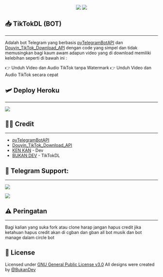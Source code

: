 <p align="center"><a href="https://github.com/BukanDev/TikTokDL/fork"><img src="https://img.shields.io/github/forks/BukanDev/TikTokDL?color=yellow&label=FORK&logo=github&style=plastic"/></a>
<a href="https://github.com/BukanDev/TikTokDL/stars"><img src="https://img.shields.io/github/stars/kenkansaja/kenkansaja?color=green&label=STARS&logo=github&style=plastic"/></a></p>
  
## 📥 TikTokDL (BOT)
___

Adalah bot Telegram yang berbasis [pyTelegramBotAPI](https://github.com/eternnoir/pyTelegramBotAPI) dan [Douyin_TikTok_Download_API](https://github.com/Evil0ctal/Douyin_TikTok_Download_API) dengan code yang simpel dan tidak memusingkan bagi kaum awam adapun video yang di download memiliki kelebihan seperti di bawah ini : 

👉 Unduh Video dan Audio TikTok tanpa Watermark
👉 Unduh Video dan Audio TikTok secara cepat

## 🛩️ Deploy Heroku
___

<a href="https://heroku.com/deploy?template=https://github.com/jokokendi/Music-Ken"><img src="https://img.shields.io/badge/BUAT DIHEROKU-blue?style=for-the-badge&logo=heroku"/></a>


## 🧑‍✈️ Credit
___

- [pyTelegramBotAPI](https://github.com/eternnoir/pyTelegramBotAPI)
- [Douyin_TikTok_Download_API](https://github.com/Evil0ctal/Douyin_TikTok_Download_API)
- [KEN KAN](https://github.com/jokokendi) - Dev
- [BUKAN DEV](https://github.com/BukanDev) - TikTokDL


## 💌 Telegram Support:
___

<a href="https://t.me/aruna_mutual"><img src="https://img.shields.io/badge/ARUNA-black?style=for-the-badge&logo=Telegram"/></a>

<a href="https://t.me/PrimeSupportGroup"><img src="https://img.shields.io/badge/PRIME-black?style=for-the-badge&logo=Telegram"/></a>

## ⚠️ Peringatan
___

Bagi kalian yang suka fork atau clone harap jangan hapus credit jika ketahuan hapus credit akan di cgban dan gban all bot musik dan bot manage dalam circle bot

## 📑 License
Licensed under [GNU General Public License v3.0](https://github.com/BukanDev/TikTokDL/blob/main/LICENSE) All designs were created by [@BukanDev](https://github.com/BukanDev)
